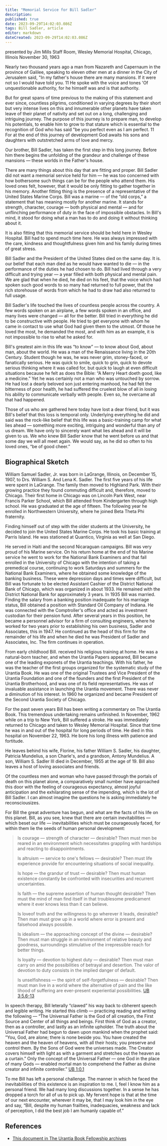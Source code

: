 ```yaml
---
title: "Memorial Service for Bill Sadler"
description: 
published: true
date: 2023-09-29T14:02:03.086Z
tags: Bill Sadler, article
editor: markdown
dateCreated: 2023-09-29T14:02:03.086Z
---
```


presented by Jim Mills
Staff Room, Wesley Memorial Hospital, Chicago, Illinois
November 30, 1963

Nearly two thousand years ago a man from Nazareth and Capernaum in the province of Galilee, speaking to eleven other men at a dinner in the City of Jerusalem said, "In my father's house there are many mansions. If it were not so I would have told you. 11 He spoke with the voice and tones 'Of unquestionable authority, for he himself was and is that authority.

But for great spans of time previous to the making of this statement and ever since, countless pilgrims, conditioned in varying degrees by their short but very intense lives on this and innumerable other planets have taken leave of their planet of nativity and set out on a long, challenging and intriguing journey. The purpose of this journey is to prepare man, to develop his potentials, to enable him to grow to that stature which is essential to the recognition of God who has said "be you perfect even as I am perfect. 11 For at the end of this journey of development God awaits his sons and daughters with outstretched arms of love and mercy.

Our brother, Bill Sadler, has taken the first step in this long journey. Before him there begins the unfolding of the grandeur and challenge of these mansions — these worlds in the Father's house.

There are many things about this day that are fitting and proper. Bill Sadler did not want a memorial service held for him — he was too concerned with how bothersome such things can be for the people who attend them. His loved ones felt, however, that it would be only fitting to gather together in his memory. Another fitting thing is the presence of a representative of the United States Marine Corps. Bill was a marine — of the “old corps,” a statement that has meaning mostly for another marine. It stands for strength, character, courage — both physical and mental — and for unflinching performance of duty in the face of impossible obstacles. In Bill's mind, it stood for doing what a man has to do and doing it without thinking about it.

It is also fitting that this memorial service should be held here in Wesley Hospital. Bill had to spend much time here. He was always impressed with the care, kindness and thoughtfulness given him and his family during times of great stress.

Bill Sadler and the President of the United States died on the same day. It is. our belief that each man died as he would have wanted to die — in the performance of the duties he had chosen to do. Bill had lived through a very difficult and trying year — a year filled with both physical and mental pain. We are glad that when he died, he died on his feet, that the voice which had spoken such good words to so many had returned to full power, that the rich storehouse of words from which he had to draw had also returned to full usage.

Bill Sadler's life touched the lives of countless people across the country. A few words spoken on an airplane, a few words spoken in an office, and many lives were changed — all for the better. Bill tried in everything he did to be constructive with people. He tried to get everyone with whom he came in contact to use what God had given them to the utmost. Of those he loved the most, he demanded the most, and with him as an example, it is not impossible to rise to what he asked for.

Bill's greatest aim in this life was “to know” — to know about God, about man, about the world. He was a man of the Renaissance living in the 20th Century. Student though he was, he was never grim, stoney-faced, or fanatically serious. He was quick to smile, quick to grin, quick to devote serious thinking where it was called for, but quick to laugh at even difficult situations because he felt as does the Bible: “A Merry Heart doeth good, like a medicine.” Yet he was certainly not a man who was untouched by sorrow. He had lost a dearly beloved son just entering manhood, he had felt the bitterness of poor health, he had suffered the cruelest blow of all in losing his ability to communicate verbally with people. Even so, he overcame all that had happened.

Those of us who are gathered here today have lost a dear friend, but it was Bill's belief that this loss is temporal only. Underlying everything he did and said was the rock-like belief that this life was a basic-training camp for what lies ahead — something more exciting, intriguing and wonderful than any of us dream. We have only to sincerely want what lies ahead and it will be given to us. We who knew Bill Sadler know that he went before us and that some day we will all meet again. We would say, as he did so often to his loved ones, “be of good cheer.”

## Biographical Sketch

William Samuel Sadler, Jr. was born in LaGrange, Illinois, on December 15, 1907, to Drs. William S. And Lena K. Sadler. The first five years of his life were spent in LaGrange. The family then moved to Highland Park. With their growing practice they found commuting difficult and, therefore, moved to Chicago. Their first home in Chicago was on Lincoln Park West, near Francis Parker School, which Bill attended from Kindergarten through high school. He was graduated at the age of fifteen. The following year he enrolled in Northwestern University, where he joined Beta Theta Phi fraternity.

Finding himself out of step with the older students at the University, he decided to join the United States Marine Corps. He took his basic training at Parris Island. He was stationed at Quantico, Virginia as well at San Diego.

He served in Haiti and the second Nicaraguan campaigns. Bill was very proud of his Marine service. On his return home at the end of his Marine service he went to work for the National Bank Examiners and that fall enrolled in the University of Chicago with the intention of taking a premedical course, continuing to work Saturdays and summers for the National Bank Examiners, where he obtained some knowledge of the banking business. These were depression days and times were difficult, but Bill was fortunate to be elected Assistant Cashier of the District National Bank of Chicago, which was organized in about 1933. He remained with the District National Bank for approximately 3 years. In 1935 Bill was married. Finding the salary from a banking position inadequate for his marriage status, Bill obtained a position with Standard Oil Company of Indiana. He was connected with the Comptroller's office and acted as investment custodian for their pension fund. After several years in this position, he became a personnel advisor for a firm of consulting engineers, where he worked for two years prior to establishing his own business, Sadler and Associates, this in 1947. He continued as the head of this firm for the remainder of his life and when he died he was President of Sadler and Associates, Inc. The firm continues in operation.

From early childhood Bill. received his religious training at home. He was a natural-born teacher, and when the Urantia Papers appeared, Bill became one of the leading exponets of the Urantia teachings. With his father, he was the teacher of the first groups organized for the systematic study of the Urantia Book. He was one of the original Trustees and Vice President of the Urantia Foundation and one of the founders and the first President of the Urantia Brotherhood, and was one of its field representatives. He was of invaluable assistance in launching the Urantia movement. There was never a diminution of his interest. In 1960 he organized and became President of the Second Urantia Society of Chicago.

For the past seven years Bill has been writing a commentary on The Urantia Book. This tremendous undertaking remains unfinished. In November, 1962 while on a trip to New York, Bill suffered a stroke. He was immediately returned to Chicago and taken to Wesley Memorial Hospital. Since that time he was in and out of the hospital for long periods of time. He died in this hospital on November 22, 1963. He bore his long illness with patience and fortitude.

He leaves behind his wife, Florine, his father William S. Sadler, his daughter, Patricia Mundelius, a son Charle's, and a grandson, Antony Mundelius. A son, William S. Sadler III died in December, 1955 at the age of 19. Bill also leaves a host of loving associates and friends.

Of the countless men and woman who have passed through the portals of death on this planet alone, a comparatively small number have approached this door with the feeling of courageous expectancy, almost joyful anticipation and the exhilarating sense of the impending, which is the lot of Bill Sadler. I can almost imagine the questions he is asking immediately he reconsciousizes.

For Bill the great adventure has begun, and what are the facts of his life on this planet. Bill, as you see, knew that there are certain inevitabilities — which beset our life — inevitabilities which must be courageously faced, for within them lie the seeds of human personal development:

> Is courage — strength of character — desirable? Then must men be reared in an environment which necessitates grappling with hardships and reacting to disappointments.
> 
> Is altruism — service to one's fellows — desirable? Then must life experience provide for encountering situations of social inequality.
> 
> Is hope — the grandur of trust — desirable? Then must human existence constantly be confronted with insecurities and recurrent uncertainties.
> 
> Is faith — the supreme assertion of human thought desirable? Then must the mind of man find itself in that troublesome predicament where it ever knows less than it can believe.
> 
> Is loveof truth and the willingness to go wherever it leads, desirable? Then man must grow up in a world where error is present and falsehood always possible.
> 
> Is idealism — the approaching concept of the divine — desirable? Then must man struggle in an environment of relative beauty and goodness, surroundings stimulative of the irrepressible reach for better things.
> 
> Is loyalty — devotion to highest duty — desirable? Then must man carry on amid the possibilities of betrayal and desertion. The valor of devotion to duty consists in the implied danger of default.
> 
> Is unselfishness — the spirit of self-forgetfulness — desirable? Then must man live in a world where the alternative of pain and the like lihood of suffering are ever-present experiential possibilities. [UB 3:5.6-13](/en/The_Urantia_Book/3#p5_6)

In speech therapy, Bill leterally “clawed” his way back to cbherent speech and legible writing. He started this climb — practicing reading and writing the following — “The Universal Father is the God of all creation, the First Source and Center of all things and beings. First think of God as a creator, then as a controller, and lastly as an infinite upholder. The truth about the Universal Father had begun to dawn upon mankind when the prophet said: ”You, God, are alone; there is none beside you. You have created the heaven and the heaven of heavens, with all their hosts; you preserve and control them. By the Sons of God were the universes made. The Creator covers himself with light as with a garment and stretches out the heaven as a curtain.” Only the concept of the Universal Father — one God in the place of many Gods — enabled mortal man to comprehend the Father as divine creator and infinite controller.” [UB 1:0.1](/en/The_Urantia_Book/1#p0_1)

To me Bill has left a personal challenge. The manner in which he faced the inevitabilities of this existence is an inspiration to me. I, feel I know him as a personal friend. We had many long discussions together. In a sense he has dropped a torch for all of us to pick up. My fervent hope is that at the time of our next encounter, wherever it may be, that I may look him in the eye and say, “Bill, despite my human frailties, inadequacies, weakness and lack of perception, I did the best job I am humanly capable of.”

## References

* [This document in The Urantia Book Fellowship archives](https://archive.urantiabook.org/archive/history/doc720.htm)